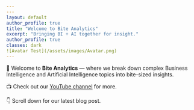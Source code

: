 ```yaml
---
---
layout: default
author_profile: true
title: "Welcome to Bite Analytics"
excerpt: "Bringing BI + AI together for insight."
author_profile: true
classes: dark
![Avatar Test](/assets/images/Avatar.png)
---
```



🎉 Welcome to **Bite Analytics** — where we break down complex Business Intelligence and Artificial Intelligence topics into bite-sized insights.

📺 Check out our [YouTube channel](https://youtube.com) for more.

👇 Scroll down for our latest blog post.

